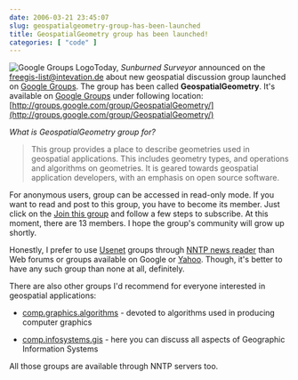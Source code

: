 ```yaml
---
date: 2006-03-21 23:45:07
slug: geospatialgeometry-group-has-been-launched
title: GeospatialGeometry group has been launched!
categories: [ "code" ]
---
```


![Google Groups Logo](/images/logos/google-groups-logo.png)Today, _Sunburned Surveyor_ announced on the [freegis-list@intevation.de](http://intevation.de/pipermail/freegis-list/2006-March/002805.html) about new geospatial discussion group launched on [Google Groups](http://groups.google.com). The group has been called **GeospatialGeometry**. It's available on [Google Groups](http://groups.google.com) under following location:
[http://groups.google.com/group/GeospatialGeometry/](http://groups.google.com/group/GeospatialGeometry/)






_What is GeospatialGeometry group for?_



> This group provides a place to describe geometries used in geospatial applications. This includes geometry types, and operations and algorithms on geometries. It is geared towards geospatial application developers, with an emphasis on open source software.









For anonymous users, group can be accessed in read-only mode. If you want to read and post to this group, you have to become its member. Just click on the [Join this group](http://groups.google.com/group/GeospatialGeometry/subscribe) and follow a few steps to subscribe. At this moment, there are 13 members. I hope the group's community will grow up shortly.






Honestly, I prefer to use [Usenet](http://en.wikipedia.org/wiki/Usenet) groups through [NNTP news reader](http://en.wikipedia.org/wiki/News_client) than Web forums or groups available on Google or [Yahoo](http://groups.yahoo.com). Though, it's better to have any such group than none at all, definitely.






There are also other groups I'd recommend for everyone interested in geospatial applications:



	
  * [comp.graphics.algorithms](http://groups.google.pl/group/comp.graphics.algorithms) - devoted to algorithms used in producing computer graphics

	
  * [comp.infosystems.gis](http://groups.google.pl/group/comp.infosystems.gis) - here you can discuss  all aspects of Geographic Information Systems


All those groups are available through NNTP servers too.

